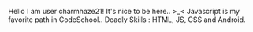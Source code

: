Hello I am user charmhaze21!
It's nice to be here.. >_<
Javascript is my favorite path in CodeSchool..
Deadly Skills : HTML, JS, CSS and Android.